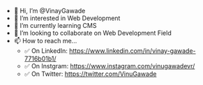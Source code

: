 - 👋 Hi, I’m @VinayGawade
- 👀 I’m interested in Web Development
- 🌱 I’m currently learning CMS
- 💞️ I’m looking to collaborate on Web Development Field
- 📫 How to reach me...
  - ✅ On LinkedIn: https://www.linkedin.com/in/vinay-gawade-7716b01b1/
  - ✅ On Instgram: https://www.instagram.com/vinugawadevr/
  - ✅ On Twitter: https://twitter.com/VinuGawade

<!---
vinay-osseed/vinay-osseed is a ✨ special ✨ repository because its `README.md` (this file) appears on your GitHub profile.
You can click the Preview link to take a look at your changes.
--->
